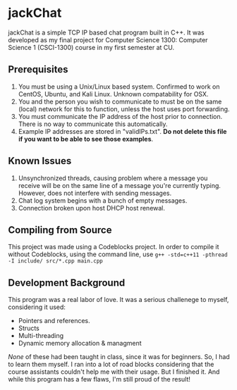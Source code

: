 # jackChat

jackChat is a simple TCP IP based chat program built in C++. It was developed as my final project for Computer Science 1300: Computer Science 1 (CSCI-1300) course in my first semester at CU.

## Prerequisites

1. You must be using a Unix/Linux based system. Confirmed to work on CentOS, Ubuntu, and Kali Linux. Unknown compatability for OSX.
2. You and the person you wish to communicate to must be on the same (local) network for this to function, unless the host uses port forwarding.
3. You must communicate the IP address of the host prior to connection. There is no way to communicate this automatically.
4. Example IP addresses are stored in "validIPs.txt". **Do not delete this file if you want to be able to see those examples**.

## Known Issues

1. Unsynchronized threads, causing problem where a message you receive will be on the same line of a message you're currently typing. However, does not interfere with sending messages.
2. Chat log system begins with a bunch of empty messages.
3. Connection broken upon host DHCP host renewal.

## Compiling from Source

This project was made using a Codeblocks project. In order to compile it without Codeblocks, using the command line, use `g++ -std=c++11 -pthread -I include/ src/*.cpp main.cpp`

## Development Background

This program was a real labor of love. It was a serious challenege to myself, considering it used:
* Pointers and references.
* Structs
* Multi-threading
* Dynamic memory allocation & managment

_None_ of these had been taught in class, since it was for beginners. So, I had to learn them myself. I ran into a lot of road blocks considering that the course assistants couldn't help me with their usage. But I finished it. And while this program has a few flaws, I'm still proud of the result!
